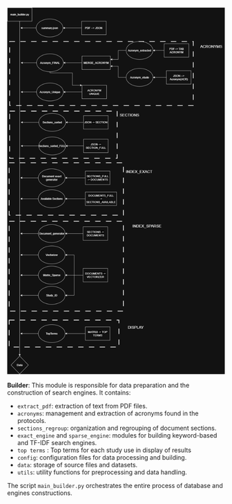 ![Builder](assets/builder.png)

**Builder**: This module is responsible for data preparation and the construction of search engines. It contains:  

- `extract_pdf`: extraction of text from PDF files.  
- `acronyms`: management and extraction of acronyms found in the protocols. 
- `sections_regroup`: organization and regrouping of document sections.  
- `exact_engine` and `sparse_engine`: modules for building keyword-based and TF-IDF search engines.
- `top terms` : Top terms for each study use in display of results
- `config`: configuration files for data processing and building.  
- `data`: storage of source files and datasets.  
- `utils`: utility functions for preprocessing and data handling.

The script `main_builder.py` orchestrates the entire process of database and engines constructions.  
